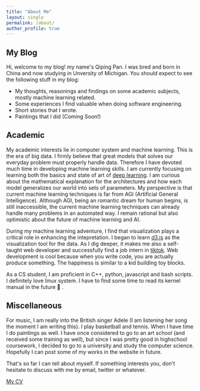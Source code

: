 ```yaml
---
title: "About Me"
layout: single
permalink: /about/
author_profile: true
---
```


## My Blog 

Hi, welcome to my blog! my name's Qiping Pan. I was bred and born in China and now studying in Unversity of Michigan. You should expect to see the following stuff in my blog:

* My thoughts, reasonings and findings on some academic subjects, mostly machine learning related.
* Some experiences I find valuable when doing software engineering.
* Short stories that I wrote.
* Paintings that I did (Coming Soon!)


## Academic

My academic interests lie in computer system and machine learning. This is the era of big data. I firmly believe that great models that solves our everyday problem must properly handle data. Therefore I have devoted much time in developing machine learning skills. I am currently focusing on learning both the basics and state of art of [deep learning](https://panqiping.gitbook.io/deep-learning-bible-note/). I am curious about the mathematical explanation for the architectures and how each model generalizes our world into sets of parameters. My perspective is that current machine learning techniques is far from AGI (Artificial General Intelligence). Although AGI, being an romantic dream for human begins, is still inaccessible, the current machine learning techniques can already handle many problems in an automated way. I remain rational but also optimistic about the future of machine learning and AI.

During my machine learning adventure, I find that visualization plays a critical role in enhancing the intepretation. I began to learn [d3.js](https://d3js.org/) as the visualization tool for the data. As I dig deeper, it makes me also a self-taught web developer and successfully find a job intern in [tiktok](https://www.tiktok.com/). Web development is cool because when you write code, you are actually produce something. The happiness is similar to a kid building toy blocks.

As a CS student, I am proficient in C++, python, javascript and bash scripts. I definitely love linux system. I have to find some time to read its kernel manual in the future 🤣 .

## Miscellaneous

For music, I am really into the British singer Adele (I am listening her song the moment I am writing this). I play basketball and tennis. When I have time I do paintings as well. I have once considered to go to an art school (and received some training as well), but since I was pretty good in highschool coursework, I decided to go to a university and study the computer science. Hopefully I can post some of my works in the website in future.

That's so far I can tell about myself. If something interests you, don't hesitate to discuss with me by email, twitter or whatever.

<a href="/assets/Qiping_Pan_CV.pdf" target="_blank"> My CV </a>